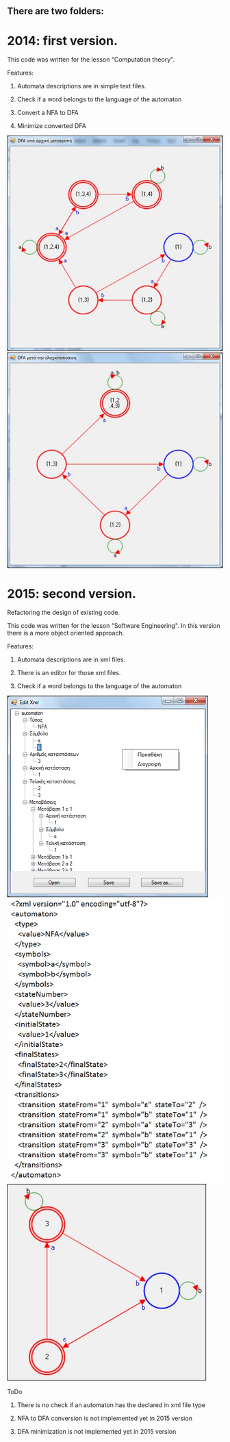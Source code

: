 There are two folders:
------------------------------------------------------------
# 2014: first version. 
This code was written for the lesson "Computation theory".

Features: 

  1. Automata descriptions are in simple text files.
  
  2. Check if a word belongs to the language of the automaton
  
  3. Convert a NFA to DFA
  
  4. Minimize converted DFA

  ![Automata](../img/DFA.jpg) ![Automata](../img/DFAMin.jpg)
# 2015: second version. 

Refactoring the design of existing code.

This code was written for the lesson "Software Engineering". In this version there is a more object oriented approach.

Features: 

  1. Automata descriptions are in xml files.
  
  2. There is an editor for those xml files.
  
  3. Check if a word belongs to the language of the automaton
  
  ![Automata](../img/xmlEditor.jpg)  ![Automata](../img/XmlSample.jpg)
  ![Automata](../img/NFADraw.jpg)
  
ToDo

  1. There is no check if an automaton has the declared in xml file type
  
  2. NFA to DFA conversion is not implemented yet in 2015 version
  
  3. DFA minimization is not implemented yet in 2015 version